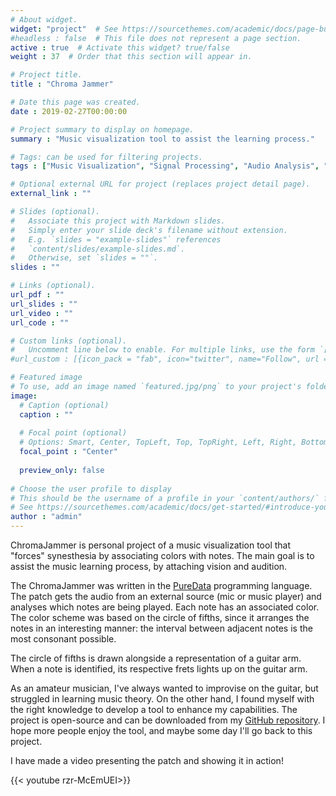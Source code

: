 ```yaml
---
# About widget.
widget: "project"  # See https://sourcethemes.com/academic/docs/page-builder/
#headless : false  # This file does not represent a page section.
active : true  # Activate this widget? true/false
weight : 37  # Order that this section will appear in.

# Project title.
title : "Chroma Jammer"

# Date this page was created.
date : 2019-02-27T00:00:00

# Project summary to display on homepage.
summary : "Music visualization tool to assist the learning process."

# Tags: can be used for filtering projects.
tags : ["Music Visualization", "Signal Processing", "Audio Analysis", "Feature Extraction", "Pure Data", "Real Time", "Synesthesia"]

# Optional external URL for project (replaces project detail page).
external_link : ""

# Slides (optional).
#   Associate this project with Markdown slides.
#   Simply enter your slide deck's filename without extension.
#   E.g. `slides = "example-slides"` references 
#   `content/slides/example-slides.md`.
#   Otherwise, set `slides = ""`.
slides : ""

# Links (optional).
url_pdf : ""
url_slides : ""
url_video : ""
url_code : ""

# Custom links (optional).
#   Uncomment line below to enable. For multiple links, use the form `[{...}, {...}, {...}]`.
#url_custom : [{icon_pack = "fab", icon="twitter", name="Follow", url = "https://twitter.com/georgecushen"}]

# Featured image
# To use, add an image named `featured.jpg/png` to your project's folder. 
image:
  # Caption (optional)
  caption : ""
  
  # Focal point (optional)
  # Options: Smart, Center, TopLeft, Top, TopRight, Left, Right, BottomLeft, Bottom, BottomRight
  focal_point : "Center"
  
  preview_only: false
  
# Choose the user profile to display
# This should be the username of a profile in your `content/authors/` folder.
# See https://sourcethemes.com/academic/docs/get-started/#introduce-yourself
author : "admin"
---
```


ChromaJammer is personal project of a music visualization tool that "forces" synesthesia by associating colors with notes. The main goal is to assist the music learning process, by attaching vision and audition.

The ChromaJammer was written in the <a href="http://puredata.info/">PureData</a> programming language. The patch gets the audio from an external source (mic or music player) and analyses which notes are being played. Each note has an associated color. The color scheme was based on the circle of fifths, since it arranges the notes in an interesting manner: the interval between adjacent notes is the most consonant possible.

The circle of fifths is drawn alongside a representation of a guitar arm. When a note is identified, its respective frets lights up on the guitar arm.

As an amateur musician, I've always wanted to improvise on the guitar, but struggled in learning music theory. On the other hand, I found myself with the right knowledge to develop a tool to enhance my capabilities. The project is open-source and can be downloaded from my <a href="https://github.com/andresbrocco/ChromaJammer">GitHub repository</a>. I hope more people enjoy the tool, and maybe some day I'll go back to this project.

I have made a video presenting the patch and showing it in action! 

{{< youtube rzr-McEmUEI>}}

